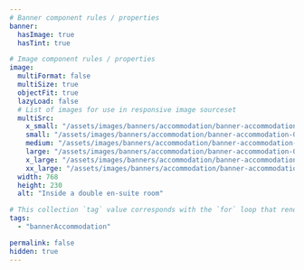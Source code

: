 ```yaml
---
# Banner component rules / properties
banner:
  hasImage: true
  hasTint: true

# Image component rules / properties
image:
  multiFormat: false
  multiSize: true
  objectFit: true
  lazyLoad: false
  # List of images for use in responsive image sourceset
  multiSrc:
    x_small: "/assets/images/banners/accommodation/banner-accommodation-01--xsmall.jpg"
    small: "/assets/images/banners/accommodation/banner-accommodation-01--small.jpg"
    medium: "/assets/images/banners/accommodation/banner-accommodation-01--medium.jpg"
    large: "/assets/images/banners/accommodation/banner-accommodation-01--large.jpg"
    x_large: "/assets/images/banners/accommodation/banner-accommodation-01--xlarge.jpg"
    xx_large: "/assets/images/banners/accommodation/banner-accommodation-01--xxlarge.jpg"
  width: 768
  height: 230
  alt: "Inside a double en-suite room"

# This collection `tag` value corresponds with the `for` loop that renders this content
tags:
  - "bannerAccommodation"

permalink: false
hidden: true
---
```

